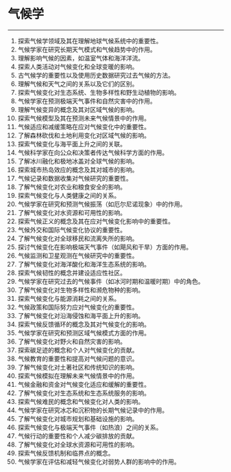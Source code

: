 
# 气候学

---

1. 探索气候学领域及其在理解地球气候系统中的重要性。
2. 气候学家在研究长期天气模式和气候趋势中的作用。
3. 理解影响气候的因素，如温室气体和海洋洋流。
4. 探索人类活动对气候变化和全球变暖的影响。
5. 古气候学的重要性以及使用历史数据研究过去气候的方法。
6. 理解气候和天气之间的关系以及它们的区别。
7. 探索气候变化对生态系统、生物多样性和野生动植物的影响。
8. 气候学家在预测极端天气事件和自然灾害中的作用。
9. 理解气候变异的概念及其对区域气候的影响。
10. 探索气候模型及其在预测未来气候情景中的作用。
11. 气候适应和减缓策略在应对气候变化中的重要性。
12. 了解森林砍伐和土地利用变化对区域气候的影响。
13. 探索气候变化与海平面上升之间的关联。
14. 气候科学家在向公众和决策者传达气候科学方面的作用。
15. 了解冰川融化和极地冰盖对全球气候的影响。
16. 探索城市热岛效应的概念及其对城市的影响。
17. 气候记录和数据收集对气候研究的重要性。
18. 了解气候变化对农业和粮食安全的影响。
19. 探索气候变化与人类健康之间的关系。
20. 气候学家在研究和预测气候振荡（如厄尔尼诺现象）中的作用。
21. 了解气候变化对水资源和可用性的影响。
22. 探索气候正义的概念及其在应对气候变化影响中的重要性。
23. 气候外交和国际气候变化协议的重要性。
24. 了解气候变化对全球移民和流离失所的影响。
25. 探讨气候变化在影响极端天气事件（如飓风和干旱）方面的作用。
26. 气候监测和卫星观测在气候研究中的重要性。
27. 了解气候变化对海洋酸化和海洋生态系统的影响。
28. 探索气候韧性的概念并建设适应性社区。
29. 气候学家在研究过去的气候事件（如冰河时期和温暖时期）中的角色。
30. 了解气候变化对生物多样性和濒危物种的影响。
31. 探索气候变化与能源消耗之间的关系。
32. 气候政策和国际努力应对气候变化的重要性。
33. 了解气候变化对沿海侵蚀和海平面上升的影响。
34. 探索气候反馈循环的概念及其对气候变化的影响。
35. 气候学家在研究和预测区域气候模式方面的作用。
36. 了解气候变化对野火和自然灾害的影响。
37. 探索碳足迹的概念和个人对气候变化的贡献。
38. 气候教育的重要性和提高对气候问题的意识。
39. 了解气候变化对土著社区和传统知识的影响。
40. 探索气候模拟在理解未来气候情景中的作用。
41. 气候金融和资金对气候变化适应和缓解的重要性。
42. 了解气候变化对生态系统和生态系统服务的影响。
43. 探索气候难民的概念和气候变化对人类的影响。
44. 气候学家在研究冰芯和沉积物的长期气候记录中的作用。
45. 了解气候变化对城市规划和基础设施的影响。
46. 探索气候变化与极端天气事件（如热浪）之间的关系。
47. 气候行动的重要性和个人减少碳排放的贡献。
48. 了解气候变化对全球水资源和可用性的影响。
49. 探索气候反馈机制和临界点的概念。
50. 气候学家在评估和减轻气候变化对弱势人群的影响中的作用。
